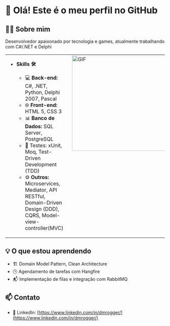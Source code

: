 # 👋 Olá! Este é o meu perfil no GitHub

## 👨‍💻 Sobre mim
Desenvolvedor apaixonado por tecnologia e games, atualmente trabalhando com C#/.NET e Delphi

<table>
  <tr>
    <td style="vertical-align: top; padding-right: 20px;">
    <ul >
      <li><strong> Skills 🛠 </strong></li>
      <ul>
        <li>💻 <strong>Back-end:</strong> C#, .NET, Python, Delphi 2007, Pascal</li>
        <li>🌐 <strong>Front-end:</strong> HTML 5, CSS 3</li>
        <li>📊 <strong>Banco de Dados:</strong> SQL Server, PostgreSQL</li>
        <li>🧪 Testes: xUnit, Moq, Test-Driven Development (TDD)</li>
        <li>⚙️ <strong>Outros:</strong> Microservices, Mediator, API RESTful, Domain-Driven Design (DDD), CQRS, Model-view-controller(MVC)</li>
    </ul>
    </td>
    <td style="vertical-align: top;">
      <img src="https://i.giphy.com/media/v1.Y2lkPTc5MGI3NjExYWl4Y3RjeXQwZnFzOW9rNGY2b2l3ZHIydW5qeDUxZXp2Z2tkZ2JxYSZlcD12MV9pbnRlcm5hbF9naWZfYnlfaWQmY3Q9Zw/qgQUggAC3Pfv687qPC/giphy.gif" alt="GIF" width="300" style="max-width: 100%; height: auto;">
    </td>
  </tr>
</table>

## 💡 O que estou aprendendo
- 🏗 Domain Model Pattern, Clean Architecture
- 🕒 Agendamento de tarefas com Hangfire
- 📬 Implementação de filas e integração com RabbitMQ

## 📫 Contato
- 💼 LinkedIn: [https://www.linkedin.com/in/dmrogger/](https://www.linkedin.com/in/dmrogger/)
